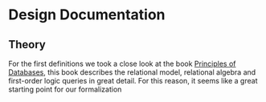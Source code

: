 # Design Documentation

## Theory

For the first definitions we took a close look at the book [Principles of Databases](https://github.com/pdm-book/community), this book describes the relational model, relational algebra and first-order logic queries in great detail. For this reason, it seems like a great starting point for our formalization
